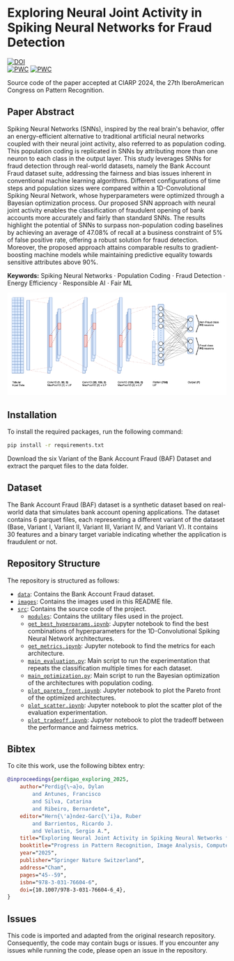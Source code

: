 # Exploring Neural Joint Activity in Spiking Neural Networks for Fraud Detection

[![DOI](https://zenodo.org/badge/DOI/10.5281/zenodo.13546087.svg)](https://doi.org/10.5281/zenodo.13546087) 	
[![PWC](https://img.shields.io/endpoint.svg?url=https://paperswithcode.com/badge/exploring-neural-joint-activity-in-spiking/fairness-on-baf)](https://paperswithcode.com/sota/fairness-on-baf?p=exploring-neural-joint-activity-in-spiking)
[![PWC](https://img.shields.io/endpoint.svg?url=https://paperswithcode.com/badge/exploring-neural-joint-activity-in-spiking/fraud-detection-on-baf)](https://paperswithcode.com/sota/fraud-detection-on-baf?p=exploring-neural-joint-activity-in-spiking)

Source code of the paper accepted at CIARP 2024, the 27th IberoAmerican Congress on Pattern Recognition. 

## Paper Abstract
Spiking Neural Networks (SNNs), inspired by the real brain's behavior, offer an energy-efficient alternative to traditional artificial neural networks coupled with their neural joint activity, also referred to as population coding. This population coding is replicated in SNNs by attributing more than one neuron to each class in the output layer. This study leverages SNNs for fraud detection through real-world datasets, namely the Bank Account Fraud dataset suite, addressing the fairness and bias issues inherent in conventional machine learning algorithms. Different configurations of time steps and population sizes were compared within a 1D-Convolutional Spiking Neural Network, whose hyperparameters were optimized through a Bayesian optimization process.
Our proposed SNN approach with neural joint activity enables the classification of fraudulent opening of bank accounts more accurately and fairly than standard SNNs. The results highlight the potential of SNNs to surpass non-population coding baselines by achieving an average of 47.08% of recall at a business constraint of 5% of false positive rate, offering a robust solution for fraud detection. Moreover, the proposed approach attains comparable results to gradient-boosting machine models while maintaining predictive equality towards sensitive attributes above 90%.

**Keywords:** Spiking Neural Networks $\cdot$ Population Coding $\cdot$ Fraud Detection $\cdot$ Energy Efficiency $\cdot$ Responsible AI $\cdot$ Fair ML

![Convolutional Spiking Neural Network Architecture](./images/csnnpc.png)

## Installation

To install the required packages, run the following command:
```bash
pip install -r requirements.txt
```
Download the six Variant of the Bank Account Fraud (BAF) Dataset and extract the parquet files to the data folder.

## Dataset

The Bank Account Fraud (BAF) dataset is a synthetic dataset based on real-world data that simulates bank account opening applications. The dataset contains 6 parquet files, each representing a different variant of the dataset (Base, Variant I, Variant II, Variant III, Variant IV, and Variant V). It contains 30 features and a binary target variable indicating whether the application is fraudulent or not.

## Repository Structure

The repository is structured as follows:
- [`data`](./data/README.md): Contains the Bank Account Fraud dataset.
- [`images`](./images): Contains the images used in this README file.
- [`src`](./src): Contains the source code of the project.
    - [`modules`](./src/modules): Contains the utilitary files used in the project.
    - [`get_best_hyperparams.ipynb`](./src/get_best_hyperparams.ipynb): Jupyter notebook to find the best combinations of hyperparameters for the 1D-Convolutional Spiking Neural Network architectures.
    - [`get_metrics.ipynb`](./src/get_metrics.ipynb): Jupyter notebook to find the metrics for each architecture.
    - [`main_evaluation.py`](./src/main_evaluation.py): Main script to run the experimentation that repeats the classification multiple times for each dataset.
    - [`main_optimization.py`](./src/main_optimization.py): Main script to run the Bayesian optimization of the architectures with population coding.
    - [`plot_pareto_front.ipynb`](./src/plot_pareto_front.ipynb): Jupyter notebook to plot the Pareto front of the optimized architectures.
    - [`plot_scatter.ipynb`](./src/plot_scatter.ipynb): Jupyter notebook to plot the scatter plot of the evaluation experimentation.
    - [`plot_tradeoff.ipynb`](./src/plot_tradeoff.ipynb): Jupyter notebook to plot the tradeoff between the performance and fairness metrics.

## Bibtex

To cite this work, use the following bibtex entry:
```bibtex
@inproceedings{perdigao_exploring_2025,
    author="Perdig{\~a}o, Dylan
        and Antunes, Francisco
        and Silva, Catarina
        and Ribeiro, Bernardete",
    editor="Hern{\'a}ndez-Garc{\'i}a, Ruber
        and Barrientos, Ricardo J.
        and Velastin, Sergio A.",
    title="Exploring Neural Joint Activity in Spiking Neural Networks for Fraud Detection",
    booktitle="Progress in Pattern Recognition, Image Analysis, Computer Vision, and Applications",
    year="2025",
    publisher="Springer Nature Switzerland",
    address="Cham",
    pages="45--59",
    isbn="978-3-031-76604-6",
    doi={10.1007/978-3-031-76604-6_4},
}
```

## Issues

This code is imported and adapted from the original research repository. Consequently, the code may contain bugs or issues.
If you encounter any issues while running the code, please open an issue in the repository.

